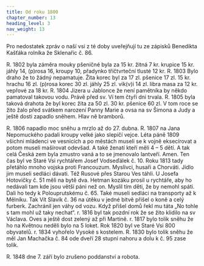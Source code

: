 ```yaml
---
title: Od roku 1800
chapter_number: 13
heading_level: 3
nav_weight: 13
---
```



Pro nedostatek zpráv o naší vsi z té doby uveřejňují tu ze zápisků Benedikta Kašťáka rolníka že
Sklenařic č. 86.

R. 1802 byla záměra mouky pšeničné byla za 15 kr. žitná 7 kr. krupice 15 kr. jáhly 14, (p)rosa 16,
kroupy 10, přadynko tříčtvrteční tlusté 12 kr.
R. 1803 Bylo draho že to žádný nepamatuje. Žita korec byl za 17 zl. pšenice 17 zl. 15 kr. hrachu
16 zl. (p)rosa korec 30 zl. jáhly 25 zl. vik(v)i 14 zl. libra masa za 12 kr. vepřové za 18 kr.
R. 1804 Jizera u Jablonce že není pamětníka by někdo pamatoval takovou vodu. Právě před sv. Ví­
tem čtyři dni trvala.
R. 1805 byla taková drahota že byl korec žita za 50 zl. 30 kr. pšenice 60 zl. V tom roce se žito žalo
před svátkem narození Panny Marie a ovsa na sv Šimona a Judy a ještě dosti zapadlo sněhem. Hlav­
ně bramborů.

R. 1806 napadlo moc sněhu a mrzlo až do 27. dubna.
R. 1807 na Jana Nepomuckého padali kroupy velké jako slepičí vejce.
Léta páně 1809 všichni mládenci ve vesnicích a po městách museli se k vojně eksecírovat a potom
museli mašírovat odevšad. A také ženatí kteří měli 4 – 5 dětí. A tak celá Česká zem byla zmustro­
vaná a to se jmenovalo lantveří. Amen. Ten čas byl ve Staré Vsi rychtářem Josef Vodseďálek č. 10.
Roku 1813 tady přetáhlo mnoho vojska proti Francouzum. Myslivci, husaři a Chorváti. Jídlo jim
museli sedláci dávati. Též Rusové přes Starou Ves táhli. U Josefa Hotovičky č. 51 měli na bytě dva.
Hetman kozáku prosil u rychtáře, aby ho nedávali tam kde jsou větší páni než on. Myslil tím děti,
že by nemohl spáti. Dali ho tedy k Polouprutskému č. 65. Také museli sedláci na transporty až
k Mělníku. Tak Vít Slavík č. 36 na útěku v jedné bitvě přišel o koně a celý furberk. Zachránil jen
váhy od vozu. Když přišel domů řekl mu táta „No tohle s tam mohl už taky nechat“. r. 1816 byl tak
pozdní rok že se žito klidilo na sv Václava. Oves a ještě dost zelený až při Martině. r. 1817 bylo tolik
sněhu že ho na Květnou neděli bylo na 5 loket.
Rok 1820 byl ve Staré Vsi 800 obyvatelů. r. 1834 vyhořelo Vysoké s kostelem.
R. 1830 bylo tolik sněhu že měl Jan Machačka č. 84 ode dveří 28 stupní nahoru a dolu k č. 95 zase
tolik.

R. 1848 dne 7. září bylo zrušeno poddanství a robota.
